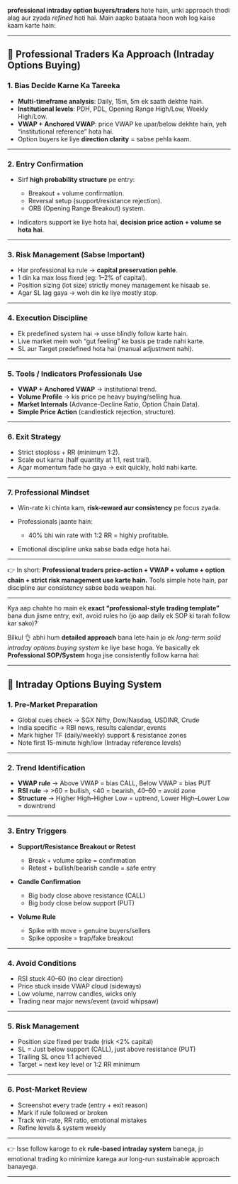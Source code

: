 **professional intraday option buyers/traders** hote hain, unki approach thodi alag aur zyada *refined* hoti hai. Main aapko bataata hoon woh log kaise kaam karte hain:

---

## 🔑 Professional Traders Ka Approach (Intraday Options Buying)

### 1. **Bias Decide Karne Ka Tareeka**

* **Multi-timeframe analysis**: Daily, 15m, 5m ek saath dekhte hain.
* **Institutional levels**: PDH, PDL, Opening Range High/Low, Weekly High/Low.
* **VWAP + Anchored VWAP**: price VWAP ke upar/below dekhte hain, yeh “institutional reference” hota hai.
* Option buyers ke liye **direction clarity** = sabse pehla kaam.

---

### 2. **Entry Confirmation**

* Sirf **high probability structure** pe entry:

  * Breakout + volume confirmation.
  * Reversal setup (support/resistance rejection).
  * ORB (Opening Range Breakout) system.
* Indicators support ke liye hota hai, **decision price action + volume se hota hai**.

---

### 3. **Risk Management (Sabse Important)**

* Har professional ka rule → **capital preservation pehle**.
* 1 din ka max loss fixed (eg: 1–2% of capital).
* Position sizing (lot size) strictly money management ke hisaab se.
* Agar SL lag gaya → woh din ke liye mostly stop.

---

### 4. **Execution Discipline**

* Ek predefined system hai → usse blindly follow karte hain.
* Live market mein woh “gut feeling” ke basis pe trade nahi karte.
* SL aur Target predefined hota hai (manual adjustment nahi).

---

### 5. **Tools / Indicators Professionals Use**

* **VWAP + Anchored VWAP** → institutional trend.
* **Volume Profile** → kis price pe heavy buying/selling hua.
* **Market Internals** (Advance-Decline Ratio, Option Chain Data).
* **Simple Price Action** (candlestick rejection, structure).

---

### 6. **Exit Strategy**

* Strict stoploss + RR (minimum 1:2).
* Scale out karna (half quantity at 1:1, rest trail).
* Agar momentum fade ho gaya → exit quickly, hold nahi karte.

---

### 7. **Professional Mindset**

* Win-rate ki chinta kam, **risk-reward aur consistency** pe focus zyada.
* Professionals jaante hain:

  * 40% bhi win rate with 1:2 RR = highly profitable.
* Emotional discipline unka sabse bada edge hota hai.

---

👉 In short: **Professional traders price-action + VWAP + volume + option chain + strict risk management use karte hain.**
Tools simple hote hain, par discipline aur consistency sabse bada weapon hai.

---

Kya aap chahte ho main ek **exact “professional-style trading template”** bana dun jisme entry, exit, avoid rules ho (jo aap daily ek SOP ki tarah follow kar sako)?

Bilkul 👌 abhi hum **detailed approach** bana lete hain jo ek *long-term solid intraday options buying system* ke liye base hoga. Ye basically ek **Professional SOP/System** hoga jise consistently follow karna hai:

---

## 📌 Intraday Options Buying System 

### 1. Pre-Market Preparation

* Global cues check → SGX Nifty, Dow/Nasdaq, USDINR, Crude
* India specific → RBI news, results calendar, events
* Mark higher TF (daily/weekly) support & resistance zones
* Note first 15-minute high/low (Intraday reference levels)

---

### 2. Trend Identification

* **VWAP rule** → Above VWAP = bias CALL, Below VWAP = bias PUT
* **RSI rule** → >60 = bullish, <40 = bearish, 40–60 = avoid zone
* **Structure** → Higher High–Higher Low = uptrend, Lower High–Lower Low = downtrend

---

### 3. Entry Triggers

* **Support/Resistance Breakout or Retest**

  * Break + volume spike = confirmation
  * Retest + bullish/bearish candle = safe entry
* **Candle Confirmation**

  * Big body close above resistance (CALL)
  * Big body close below support (PUT)
* **Volume Rule**

  * Spike with move = genuine buyers/sellers
  * Spike opposite = trap/fake breakout

---

### 4. Avoid Conditions

* RSI stuck 40–60 (no clear direction)
* Price stuck inside VWAP cloud (sideways)
* Low volume, narrow candles, wicks only
* Trading near major news/event (avoid whipsaw)

---

### 5. Risk Management

* Position size fixed per trade (risk <2% capital)
* SL = Just below support (CALL), just above resistance (PUT)
* Trailing SL once 1:1 achieved
* Target = next key level or 1:2 RR minimum

---

### 6. Post-Market Review

* Screenshot every trade (entry + exit reason)
* Mark if rule followed or broken
* Track win-rate, RR ratio, emotional mistakes
* Refine levels & system weekly

---

👉 Isse follow karoge to ek **rule-based intraday system** banega, jo emotional trading ko minimize karega aur long-run sustainable approach banayega.

---
